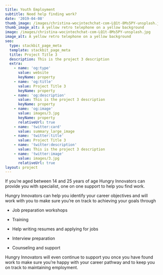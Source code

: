 ```yaml
---
title: Youth Employment
subtitle: Need help finding work?
date: '2019-04-08'
thumb_image: /images/christina-wocintechchat-com-LQ1t-8Ms5PY-unsplash.jpg
thumb_image_alt: A yellow retro telephone on a yellow background
image: /images/christina-wocintechchat-com-LQ1t-8Ms5PY-unsplash.jpg
image_alt: A yellow retro telephone on a yellow background
seo:
  type: stackbit_page_meta
  template: stackbit_page_meta
  title: Project Title 3
  description: This is the project 3 description
  extra:
    - name: 'og:type'
      value: website
      keyName: property
    - name: 'og:title'
      value: Project Title 3
      keyName: property
    - name: 'og:description'
      value: This is the project 3 description
      keyName: property
    - name: 'og:image'
      value: images/3.jpg
      keyName: property
      relativeUrl: true
    - name: 'twitter:card'
      value: summary_large_image
    - name: 'twitter:title'
      value: Project Title 3
    - name: 'twitter:description'
      value: This is the project 3 description
    - name: 'twitter:image'
      value: images/3.jpg
      relativeUrl: true
layout: project
---
```

If you’re aged between 14 and 25 years of age Hungry Innovators can provide you with specialist, one on one support to help you find work.

Hungry Innovators can help you identify your career objectives and will work with you to make sure you’re on track to achieving your goals through

*   Job preparation workshops

*   Training

*   Help writing resumes and applying for jobs

*   Interview preparation

*   Counseling and support

Hungry Innovators will even continue to support you once you have found work to make sure you’re happy with your career pathway and to keep you on track to maintaining employment.
